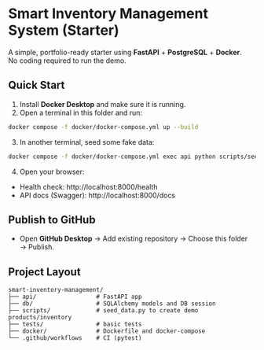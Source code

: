 # Smart Inventory Management System (Starter)

A simple, portfolio-ready starter using **FastAPI** + **PostgreSQL** + **Docker**.  
No coding required to run the demo.

## Quick Start

1) Install **Docker Desktop** and make sure it is running.
2) Open a terminal in this folder and run:
```bash
docker compose -f docker/docker-compose.yml up --build
```
3) In another terminal, seed some fake data:
```bash
docker compose -f docker/docker-compose.yml exec api python scripts/seed_data.py
```
4) Open your browser:
- Health check: http://localhost:8000/health
- API docs (Swagger): http://localhost:8000/docs

## Publish to GitHub
- Open **GitHub Desktop** → Add existing repository → Choose this folder → Publish.

## Project Layout
```
smart-inventory-management/
├── api/                 # FastAPI app
├── db/                  # SQLAlchemy models and DB session
├── scripts/             # seed_data.py to create demo products/inventory
├── tests/               # basic tests
├── docker/              # Dockerfile and docker-compose
└── .github/workflows    # CI (pytest)
```
